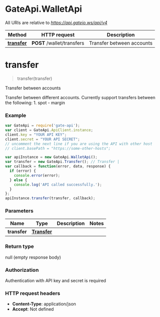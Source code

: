 # GateApi.WalletApi

All URIs are relative to *https://api.gateio.ws/api/v4*

Method | HTTP request | Description
------------- | ------------- | -------------
[**transfer**](WalletApi.md#transfer) | **POST** /wallet/transfers | Transfer between accounts


<a name="transfer"></a>
# **transfer**
> transfer(transfer)

Transfer between accounts

Transfer between different accounts. Currently support transfers between the following:  1. spot - margin

### Example
```javascript
var GateApi = require('gate-api');
var client = GateApi.ApiClient.instance;
client.key = "YOUR API KEY";
client.secret = "YOUR API SECRET";
// uncomment the next line if you are using the API with other host
// client.basePath = "https://some-other-hosts";

var apiInstance = new GateApi.WalletApi();
var transfer = new GateApi.Transfer(); // Transfer | 
var callback = function(error, data, response) {
  if (error) {
    console.error(error);
  } else {
    console.log('API called successfully.');
  }
};
apiInstance.transfer(transfer, callback);
```

### Parameters

Name | Type | Description  | Notes
------------- | ------------- | ------------- | -------------
 **transfer** | [**Transfer**](Transfer.md)|  | 

### Return type

null (empty response body)

### Authorization

Authentication with API key and secret is required

### HTTP request headers

 - **Content-Type**: application/json
 - **Accept**: Not defined

